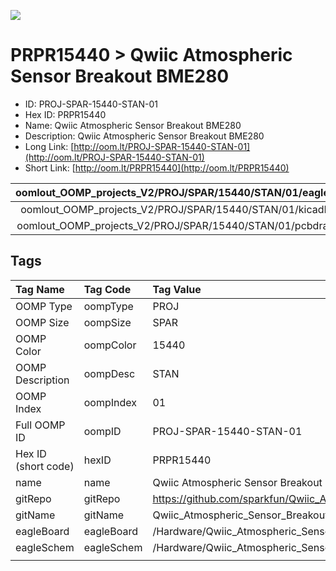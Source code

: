


  
![][im]
# PRPR15440 > Qwiic Atmospheric Sensor Breakout BME280

- ID: PROJ-SPAR-15440-STAN-01
- Hex ID: PRPR15440
- Name: Qwiic Atmospheric Sensor Breakout BME280
- Description: Qwiic Atmospheric Sensor Breakout BME280
- Long Link: [http://oom.lt/PROJ-SPAR-15440-STAN-01](http://oom.lt/PROJ-SPAR-15440-STAN-01)
- Short Link: [http://oom.lt/PRPR15440](http://oom.lt/PRPR15440)
  

|oomlout_OOMP_projects_V2/PROJ/SPAR/15440/STAN/01/eagleImage.png|oomlout_OOMP_projects_V2/PROJ/SPAR/15440/STAN/01/eagleSchemImage.png|oomlout_OOMP_projects_V2/PROJ/SPAR/15440/STAN/01/kicadPcb3dFront.png|oomlout_OOMP_projects_V2/PROJ/SPAR/15440/STAN/01/kicadPcb3dBack.png|
| :---: | :---: | :---: | :---: |
|oomlout_OOMP_projects_V2/PROJ/SPAR/15440/STAN/01/kicadPcb3d.png|oomlout_OOMP_projects_V2/PROJ/SPAR/15440/STAN/01/bomBack.png|oomlout_OOMP_projects_V2/PROJ/SPAR/15440/STAN/01/bomFront.png|oomlout_OOMP_projects_V2/PROJ/SPAR/15440/STAN/01/pcbdraw.svg|
|oomlout_OOMP_projects_V2/PROJ/SPAR/15440/STAN/01/pcbdrawBack.svg||||

## Tags
  

|Tag Name|Tag Code|Tag Value|
| :--- | :--- | :--- |
|OOMP Type|oompType|PROJ|
|OOMP Size|oompSize|SPAR|
|OOMP Color|oompColor|15440|
|OOMP Description|oompDesc|STAN|
|OOMP Index|oompIndex|01|
|Full OOMP ID|oompID|PROJ-SPAR-15440-STAN-01|
|Hex ID (short code)|hexID|PRPR15440|
|name|name|Qwiic Atmospheric Sensor Breakout BME280|
|gitRepo|gitRepo|https://github.com/sparkfun/Qwiic_Atmospheric_Sensor_Breakout_BME280|
|gitName|gitName|Qwiic_Atmospheric_Sensor_Breakout_BME280|
|eagleBoard|eagleBoard|/Hardware/Qwiic_Atmospheric_Sensor.brd|
|eagleSchem|eagleSchem|/Hardware/Qwiic_Atmospheric_Sensor.sch|
||||



[im]: PROJ/SPAR/15440/STAN/01/kicadPcb3d_450.png
